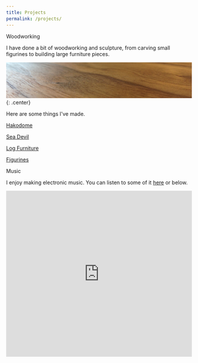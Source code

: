 ```yaml
---
title: Projects
permalink: /projects/
---
```


<p class="lead"> Woodworking </p>

I have done a bit of woodworking and sculpture, from carving small figurines to building large furniture pieces.

![woodworking](/img/hakodome/woodworking.jpg){: .center}

Here are some things I've made.

[Hakodome](/hakodome)

[Sea Devil](/seadevil)

[Log Furniture](/logs)

[Figurines](/figurines)

<p class="lead"> Music </p>

I enjoy making electronic music. You can listen to some of it [here](https://soundcloud.com/leifex) or below.

<iframe width="100%" height="450" scrolling="no" frameborder="no" src="https://w.soundcloud.com/player/?url=https%3A//api.soundcloud.com/users/78056983&amp;auto_play=false&amp;hide_related=false&amp;show_comments=true&amp;show_user=true&amp;show_reposts=false&amp;visual=true"></iframe>
